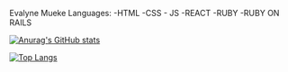 Evalyne Mueke
Languages:
    -HTML
    -CSS
    - JS
    -REACT
    -RUBY
    -RUBY ON RAILS
    
[![Anurag's GitHub stats](https://github-readme-stats.vercel.app/api?username=EvalyneMueke)](https://github.com/anuraghazra/github-readme-stats)

[![Top Langs](https://github-readme-stats.vercel.app/api/top-langs/?username=EvalyneMueke&layout=compact)](https://github.com/anuraghazra/github-readme-stats)
